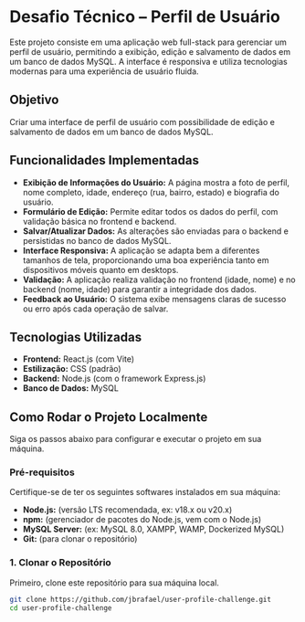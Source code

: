 # Desafio Técnico – Perfil de Usuário

Este projeto consiste em uma aplicação web full-stack para gerenciar um perfil de usuário, permitindo a exibição, edição e salvamento de dados em um banco de dados MySQL. A interface é responsiva e utiliza tecnologias modernas para uma experiência de usuário fluida.

## Objetivo

Criar uma interface de perfil de usuário com possibilidade de edição e salvamento de dados em um banco de dados MySQL.

## Funcionalidades Implementadas

* **Exibição de Informações do Usuário:** A página mostra a foto de perfil, nome completo, idade, endereço (rua, bairro, estado) e biografia do usuário.
* **Formulário de Edição:** Permite editar todos os dados do perfil, com validação básica no frontend e backend.
* **Salvar/Atualizar Dados:** As alterações são enviadas para o backend e persistidas no banco de dados MySQL.
* **Interface Responsiva:** A aplicação se adapta bem a diferentes tamanhos de tela, proporcionando uma boa experiência tanto em dispositivos móveis quanto em desktops.
* **Validação:** A aplicação realiza validação no frontend (idade, nome) e no backend (nome, idade) para garantir a integridade dos dados.
* **Feedback ao Usuário:** O sistema exibe mensagens claras de sucesso ou erro após cada operação de salvar.

## Tecnologias Utilizadas

* **Frontend:** React.js (com Vite)
* **Estilização:** CSS (padrão)
* **Backend:** Node.js (com o framework Express.js)
* **Banco de Dados:** MySQL

## Como Rodar o Projeto Localmente

Siga os passos abaixo para configurar e executar o projeto em sua máquina.

### Pré-requisitos

Certifique-se de ter os seguintes softwares instalados em sua máquina:

* **Node.js:** (versão LTS recomendada, ex: v18.x ou v20.x)
* **npm:** (gerenciador de pacotes do Node.js, vem com o Node.js)
* **MySQL Server:** (ex: MySQL 8.0, XAMPP, WAMP, Dockerized MySQL)
* **Git:** (para clonar o repositório)

### 1. Clonar o Repositório

Primeiro, clone este repositório para sua máquina local.

```bash
git clone https://github.com/jbrafael/user-profile-challenge.git
cd user-profile-challenge